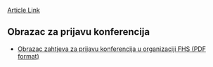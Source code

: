 [Article Link](https://www.fhs.hr/znanost/povjerenstvo_za_znanost_i_inovacije/obrazac_za_prijavu_konferencija)

## Obrazac za prijavu konferencija
  
- [Obrazac zahtjeva za prijavu konferencija u organizaciji FHS (PDF format)](https://www.fhs.hr/images/50043247/Obrazac%20zahtjeva%20za%20prijavu%20konferencija%20u%20organizaciji%20FHS.pdf)
  

